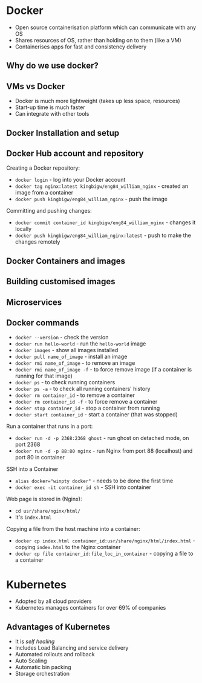 # Docker
* Open source containerisation platform which can communicate with any OS
* Shares resources of OS, rather than holding on to them (like a VM)
* Containerises apps for fast and consistency delivery

## Why do we use docker?

## VMs vs Docker
* Docker is much more lightweight (takes up less space, resources)
* Start-up time is much faster
* Can integrate with other tools

## Docker Installation and setup
## Docker Hub account and repository
Creating a Docker repository:
* `docker login` - log into your Docker account
* `docker tag nginx:latest kingbigw/eng84_william_nginx` - created an image from a container
* `docker push kingbigw/eng84_william_nginx` - push the image

Committing and pushing changes:
* `docker commit container_id kingbigw/eng84_william_nginx` - changes it locally
* `docker push kingbigw/eng84_william_nginx:latest` - push to make the changes remotely

## Docker Containers and images
## Building customised images
## Microservices

## Docker commands
* `docker --version` - check the version
* `docker run hello-world` - run the `hello-world` image
* `docker images` - show all images installed
* `docker pull name_of_image` - install an image
* `docker rmi name_of_image` - to remove an image
* `docker rmi name_of_image -f` - to force remove image (if a container is running for that image)
* `docker ps` - to check running containers 
* `docker ps -a` - to check all running containers' history
* `docker rm container_id` - to remove a container
* `docker rm container_id -f` - to force remove a container
* `docker stop container_id` - stop a container from running
* `docker start container_id` - start a container (that was stopped)

Run a container that runs in a port:
* `docker run -d -p 2368:2368 ghost` - run ghost on detached mode, on port 2368
* `docker run -d -p 88:80 nginx` - run Nginx from port 88 (localhost) and port 80 in container

SSH into a Container
* `alias docker="winpty docker"` - needs to be done the first time
* `docker exec -it container_id sh` - SSH into container

Web page is stored in (Nginx):
* `cd usr/share/nginx/html/`
* It's `index.html`

Copying a file from the host machine into a container:
* `docker cp index.html container_id:usr/share/nginx/html/index.html` - copying `index.html` to the Nginx container
* `docker cp file container_id:file_loc_in_container` - copying a file to a container

# Kubernetes
* Adopted by all cloud providers 
* Kubernetes manages containers for over 69% of companies

## Advantages of Kubernetes 
* It is *self healing*
* Includes Load Balancing and service delivery 
* Automated rollouts and rollback
* Auto Scaling 
* Automatic bin packing
* Storage orchestration 